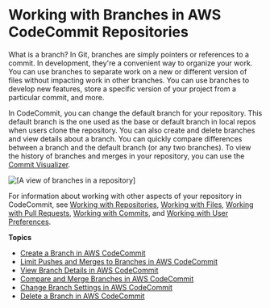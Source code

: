 # Working with Branches in AWS CodeCommit Repositories<a name="branches"></a>

What is a branch? In Git, branches are simply pointers or references to a commit\. In development, they're a convenient way to organize your work\. You can use branches to separate work on a new or different version of files without impacting work in other branches\. You can use branches to develop new features, store a specific version of your project from a particular commit, and more\.

In CodeCommit, you can change the default branch for your repository\. This default branch is the one used as the base or default branch in local repos when users clone the repository\. You can also create and delete branches and view details about a branch\. You can quickly compare differences between a branch and the default branch \(or any two branches\)\. To view the history of branches and merges in your repository, you can use the [Commit Visualizer](how-to-view-commit-details.md#how-to-view-commit-details-console-visualizer)\.

![\[A view of branches in a repository\]](http://docs.aws.amazon.com/codecommit/latest/userguide/images/codecommit-branches.png)

For information about working with other aspects of your repository in CodeCommit, see [Working with Repositories](repositories.md), [Working with Files](files.md), [Working with Pull Requests](pull-requests.md), [Working with Commits](commits.md), and [Working with User Preferences](user-preferences.md)\. 

**Topics**
+ [Create a Branch in AWS CodeCommit](how-to-create-branch.md)
+ [Limit Pushes and Merges to Branches in AWS CodeCommit](how-to-conditional-branch.md)
+ [View Branch Details in AWS CodeCommit](how-to-view-branch-details.md)
+ [Compare and Merge Branches in AWS CodeCommit](how-to-compare-branches.md)
+ [Change Branch Settings in AWS CodeCommit](how-to-change-branch.md)
+ [Delete a Branch in AWS CodeCommit](how-to-delete-branch.md)